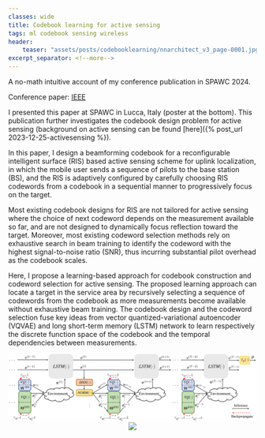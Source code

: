 ```yaml
---
classes: wide
title: Codebook learning for active sensing
tags: ml codebook sensing wireless
header:
    teaser: "assets/posts/codebooklearning/nnarchitect_v3_page-0001.jpg"
excerpt_separator: <!--more-->
---
```

A no-math intuitive account of my conference publication in SPAWC 2024.
<!--more-->

Conference paper: <a href="https://ieeexplore.ieee.org/document/10694219">IEEE</a>

I presented this paper at SPAWC in Lucca, Italy (poster at the bottom). This publication further investigates the codebook design problem for active sensing (background on active sensing can be found [here]({% post_url 2023-12-25-activesensing %}). 

In this paper, I design a beamforming codebook for a reconfigurable intelligent surface (RIS) based active sensing scheme for uplink localization, in which the mobile user sends a sequence of pilots to the base station (BS), and the RIS is adaptively configured by carefully choosing RIS codewords from a codebook in a sequential manner to progressively focus on the target.

Most existing codebook designs for RIS are not tailored for active sensing where the choice of next codeword depends on the measurement available so far, and are not designed to dynamically focus reflection toward the target. Moreover, most existing codeword selection methods rely on exhaustive search in beam training to identify the codeword with the highest signal-to-noise ratio (SNR), thus incurring substantial pilot overhead as the codebook scales.

Here, I propose a learning-based approach for codebook construction and codeword selection for active sensing. The proposed learning approach can locate a target in the service area by recursively selecting a sequence of codewords from the codebook as more measurements become available without exhaustive beam training. The codebook design and the codeword selection fuse key ideas from vector quantized-variational autoencoder (VQVAE) and long short-term memory (LSTM) network to learn respectively the discrete function space of the codebook and the temporal dependencies between measurements. 
<div style="text-align:center"><img src="/assets/posts/codebooklearning/nnarchitect_v3_page-0001.jpg" style="width:50em"/></div>


<div style="text-align:center"><img src="/assets/posts/codebooklearning/poster.jpg" style="width:50em"/></div>


